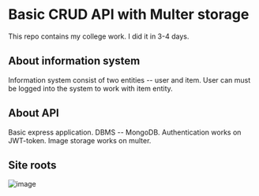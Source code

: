 # Basic CRUD API with Multer storage
This repo contains my college work. I did it in 3-4 days.
## About information system
Information system consist of two entities -- user and item. 
User can must be logged into the system to work with item entity. 
## About API
Basic express application. DBMS -- MongoDB.
Authentication works on JWT-token. Image storage works on multer.
## Site roots
![image](https://user-images.githubusercontent.com/108865958/177740228-45ad2b74-d545-40c3-8e97-83fcdedf60a6.png)
